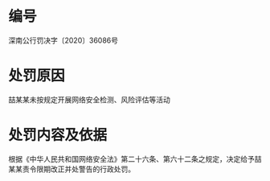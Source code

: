 # 编号

深南公行罚决字〔2020〕36086号

# 处罚原因

喆某某未按规定开展网络安全检测、风险评估等活动

# 处罚内容及依据

根据《中华人民共和国网络安全法》第二十六条、第六十二条之规定，决定给予喆某某责令限期改正并处警告的行政处罚。